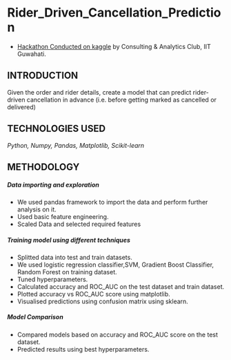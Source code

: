 # Rider_Driven_Cancellation_Prediction

- [Hackathon Conducted on kaggle](https://www.kaggle.com/c/cascade-cup-22/overview) by Consulting & Analytics Club, IIT Guwahati.

## **INTRODUCTION**

Given the order and rider details, create a model that can predict rider-driven cancellation in advance (i.e. before getting marked as cancelled or delivered)

## **TECHNOLOGIES USED**

*Python, Numpy, Pandas, Matplotlib, Scikit-learn*

## **METHODOLOGY**

##### **Data importing and exploration**

- We used pandas framework to import the data and perform further analysis on it.
- Used basic feature engineering.
- Scaled Data and selected required features

##### **Training model using different techniques**

- Splitted data into test and train datasets.
- We used logistic regression classifier,SVM, Gradient Boost Classifier, Random Forest on training dataset.
- Tuned hyperparameters.
- Calculated accuracy and ROC_AUC on the test dataset and train dataset.
- Plotted accuracy vs ROC_AUC score using matplotlib.
- Visualised predictions using confusion matrix using sklearn.

##### **Model Comparison**

- Compared models based on accuracy and ROC_AUC score on the test dataset.
- Predicted results using best hyperparameters.
